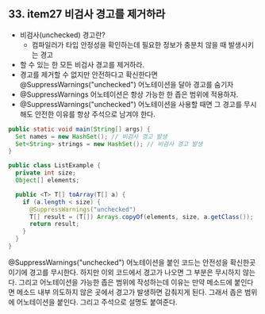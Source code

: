 ## 33. item27 비검사 경고를 제거하라

- 비검사(unchecked) 경고란?
  - 컴파일러가 타입 안정성을 확인하는데 필요한 정보가 충분치 않을 때 발생시키는 경고
- 할 수 있는 한 모든 비검사 경고를 제거하라.
- 경고를 제거할 수 없지만 안전하다고 확신한다면 @SuppressWarnings("unchecked") 어노테이션을 달아 경고를 숨기자
- @SuppressWarnings 어노테이션은 항상 가능한 한 좁은 범위에 적용하자.
- @SuppressWarnings("unchecked") 어노테이션을 사용할 때면 그 경고를 무시해도 안전한 이유를 항상 주석으로 남겨야 한다.

````java
public static void main(String[] args) {
  Set names = new HashSet(); // 비검사 경고 발생
  Set<String> strings = new HashSet(); // 비검사 경고 발생
}
````

````java
public class ListExample {
  private int size;
  Object[] elements;

  public <T> T[] toArray(T[] a) {
    if (a.length < size) {
      @SuppressWarnings("unchecked")
      T[] result = (T[]) Arrays.copyOf(elements, size, a.getClass());
      return result;
    }
  }
}
````

@SuppressWarnings("unchecked") 어노테이션을 붙인 코드는 안전성을 확신한곳이기에 경고를 무시한다.
하지만 이외 코드에서 경고가 나오면 그 부분은 무시하지 않는다.
그리고 어노테이션을 가능한 좁은 범위에 작성하는데 이유는 만약 메소드에 붙인다면 메소드 내부 의도하지 않은 곳에서 경고가 발생하면
감춰지게 된다. 그래서 좁은 범위에 어노테이션을 붙인다.
그리고 주석으로 설명도 붙여준다.


